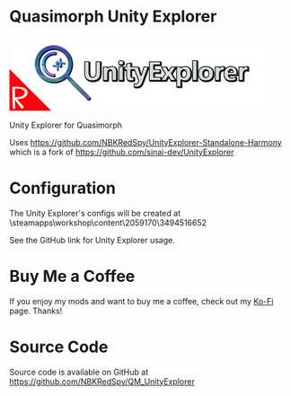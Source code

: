 # Quasimorph Unity Explorer

![thumbnail icon](media/thumbnail.png)

Unity Explorer for Quasimorph

Uses https://github.com/NBKRedSpy/UnityExplorer-Standalone-Harmony which is a fork of https://github.com/sinai-dev/UnityExplorer

# Configuration
The Unity Explorer's configs will be created at <steam dir>\steamapps\workshop\content\2059170\3494516652

See the GitHub link for Unity Explorer usage.


# Buy Me a Coffee
If you enjoy my mods and want to buy me a coffee, check out my [Ko-Fi](https://ko-fi.com/nbkredspy71915) page.
Thanks!

# Source Code
Source code is available on GitHub at https://github.com/NBKRedSpy/QM_UnityExplorer
